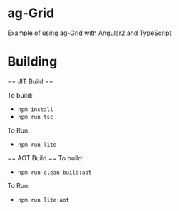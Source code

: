 
ag-Grid
==============

Example of using ag-Grid with Angular2 and TypeScript

Building
==============

== JIT Build ==

To build:
- `npm install`
- `npm run tsc`

To Run:
- `npm run lite`

== AOT Build ==
To build:
- `npm run clean-build:aot`

To Run:
- `npm run lite:aot`
